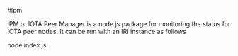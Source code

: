 #ipm

IPM or IOTA Peer Manager is a node.js package for monitoring the status for IOTA peer nodes. It can be run with an IRI instance as follows

node index.js 



